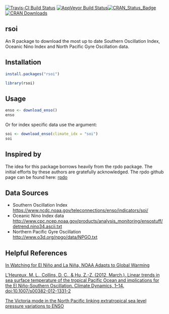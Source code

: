 
<!-- README.md is generated from README.Rmd. Please edit that file -->
[![Travis-CI Build Status](https://travis-ci.org/boshek/rsoi.svg?branch=master)](https://travis-ci.org/boshek/rsoi) [![AppVeyor Build Status](https://ci.appveyor.com/api/projects/status/github/boshek/rsoi?branch=master&svg=true)](https://ci.appveyor.com/project/boshek/rsoi)[![CRAN\_Status\_Badge](http://www.r-pkg.org/badges/version/rsoi)](https://cran.r-project.org/package=rsoi) [![CRAN Downloads](http://cranlogs.r-pkg.org/badges/grand-total/rsoi)](https://CRAN.R-project.org/package=rsoi)

rsoi
----

An R package to download the most up to date Southern Oscillation Index, Oceanic Nino Index and North Pacific Gyre Oscillation data.

Installation
------------

``` r
install.packages("rsoi")

library(rsoi)
```

Usage
-----

``` r
enso <- download_enso()
enso
```

Or for index specific data use the argument:

``` r
soi <- download_enso(climate_idx = "soi")
soi
```

Inspired by
-----------

The idea for this package borrows heavily from the rpdo package. The initial efforts by these authors are gratefully acknowledged. The rpdo github page can be found here: [rpdo](https://github.com/poissonconsulting/rpdo)

Data Sources
------------

-   Southern Oscillation Index <https://www.ncdc.noaa.gov/teleconnections/enso/indicators/soi/>
-   Oceanic Nino Index data <http://www.cpc.ncep.noaa.gov/products/analysis_monitoring/ensostuff/detrend.nino34.ascii.txt>
-   Northern Pacific Gyre Oscillation <http://www.o3d.org/npgo/data/NPGO.txt>

Helpful References
------------------

[In Watching for El Niño and La Niña, NOAA Adapts to Global Warming](https://www.climate.gov/news-features/understanding-climate/watching-el-ni%C3%B1o-and-la-ni%C3%B1a-noaa-adapts-global-warming)

[L’Heureux, M. L., Collins, D. C., & Hu, Z.-Z. (2012, March.). Linear trends in sea surface temperature of the tropical Pacific Ocean and implications for the El Niño-Southern Oscillation. Climate Dynamics, 1–14. doi:10.1007/s00382-012-1331-2](https://link.springer.com/article/10.1007%2Fs00382-012-1331-2)

[The Victoria mode in the North Pacific linking extratropical sea level pressure variations to ENSO](http://onlinelibrary.wiley.com/doi/10.1002/2014JD022221/pdf)
